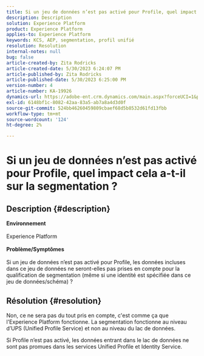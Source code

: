 ```yaml
---
title: Si un jeu de données n’est pas activé pour Profile, quel impact cela a-t-il sur la segmentation ?
description: Description
solution: Experience Platform
product: Experience Platform
applies-to: Experience Platform
keywords: KCS, AEP, segmentation, profil unifié
resolution: Resolution
internal-notes: null
bug: false
article-created-by: Zita Rodricks
article-created-date: 5/30/2023 6:24:07 PM
article-published-by: Zita Rodricks
article-published-date: 5/30/2023 6:25:00 PM
version-number: 4
article-number: KA-19926
dynamics-url: https://adobe-ent.crm.dynamics.com/main.aspx?forceUCI=1&pagetype=entityrecord&etn=knowledgearticle&id=ae024c24-17ff-ed11-8f6e-6045bd006b25
exl-id: 6148bf1c-8082-42aa-83a5-ab7a8a4d3d0f
source-git-commit: 524bb46260459809cbaef68d5b8532d61fd13fbb
workflow-type: tm+mt
source-wordcount: '124'
ht-degree: 2%

---
```


# Si un jeu de données n’est pas activé pour Profile, quel impact cela a-t-il sur la segmentation ?

## Description {#description}

<b>Environnement</b><br><br>Experience Platform<br><br><b>Problème/Symptômes</b><br><br>Si un jeu de données n’est pas activé pour Profile, les données incluses dans ce jeu de données ne seront-elles pas prises en compte pour la qualification de segmentation (même si une identité est spécifiée dans ce jeu de données/schéma) ?<br>

## Résolution {#resolution}


Non, ce ne sera pas du tout pris en compte, c&#39;est comme ça que l&#39;Experience Platform fonctionne. La segmentation fonctionne au niveau d’UPS (Unified Profile Service) et non au niveau du lac de données.

Si Profile n’est pas activé, les données entrant dans le lac de données ne sont pas promues dans les services Unified Profile et Identity Service.
